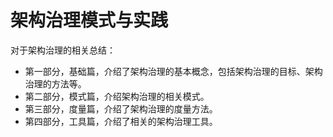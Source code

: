 # 架构治理模式与实践

对于架构治理的相关总结：

- 第一部分，基础篇，介绍了架构治理的基本概念，包括架构治理的目标、架构治理的方法等。
- 第二部分，模式篇，介绍架构治理的相关模式。
- 第三部分，度量篇，介绍了架构治理的度量方法。
- 第四部分，工具篇，介绍了相关的架构治理工具。

